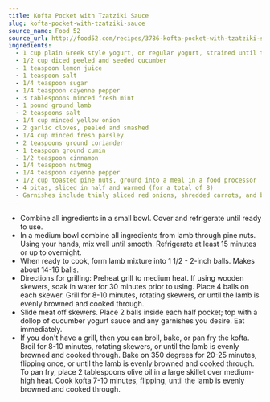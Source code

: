 ```yaml
---
title: Kofta Pocket with Tzatziki Sauce
slug: kofta-pocket-with-tzatziki-sauce
source_name: Food 52
source_url: http://food52.com/recipes/3786-kofta-pocket-with-tzatziki-sauce
ingredients:
  - 1 cup plain Greek style yogurt, or regular yogurt, strained until thick
  - 1/2 cup diced peeled and seeded cucumber
  - 1 teaspoon lemon juice
  - 1 teaspoon salt
  - 1/4 teaspoon sugar
  - 1/4 teaspoon cayenne pepper
  - 3 tablespoons minced fresh mint
  - 1 pound ground lamb
  - 2 teaspoons salt
  - 1/4 cup minced yellow onion
  - 2 garlic cloves, peeled and smashed
  - 1/4 cup minced fresh parsley
  - 2 teaspoons ground coriander
  - 1 teaspoon ground cumin
  - 1/2 teaspoon cinnamon
  - 1/4 teaspoon nutmeg
  - 1/4 teaspoon cayenne pepper
  - 1/2 cup toasted pine nuts, ground into a meal in a food processor
  - 4 pitas, sliced in half and warmed (for a total of 8)
  - Garnishes include thinly sliced red onions, shredded carrots, and baby lettuce leaves
---
```


* Combine all ingredients in a small bowl. Cover and refrigerate until ready to use.
* In a medium bowl combine all ingredients from lamb through pine nuts. Using your hands, mix well until smooth. Refrigerate at least 15 minutes or up to overnight.
* When ready to cook, form lamb mixture into 1 1/2 - 2-inch balls. Makes about 14-16 balls.
* Directions for grilling: Preheat grill to medium heat. If using wooden skewers, soak in water for 30 minutes prior to using. Place 4 balls on each skewer. Grill for 8-10 minutes, rotating skewers, or until the lamb is evenly browned and cooked through.
* Slide meat off skewers. Place 2 balls inside each half pocket; top with a dollop of cucumber yogurt sauce and any garnishes you desire. Eat immediately.
* If you don't have a grill, then you can broil, bake, or pan fry the kofta. Broil for 8-10 minutes, rotating skewers, or until the lamb is evenly browned and cooked through. Bake on 350 degrees for 20-25 minutes, flipping once, or until the lamb is evenly browned and cooked through. To pan fry, place 2 tablespoons olive oil in a large skillet over medium-high heat. Cook kofta 7-10 minutes, flipping, until the lamb is evenly browned and cooked through.
